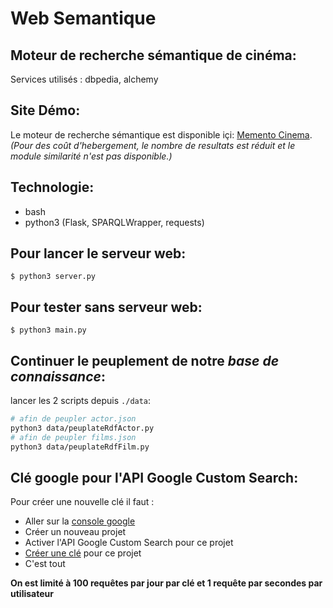 # Web Semantique

## Moteur de recherche sémantique de cinéma:
Services utilisés : dbpedia, alchemy

## Site Démo:

Le moteur de recherche sémantique est disponible içi: [Memento Cinema](https://www.github.com).
_(Pour des coût d'hebergement, le nombre de resultats est réduit et le module similarité n'est pas disponible.)_

## Technologie:
 - bash
 - python3 (Flask, SPARQLWrapper, requests)

## Pour lancer le serveur web:
`$ python3 server.py`

## Pour tester sans serveur web:
`$ python3 main.py`

## Continuer le peuplement de notre *base de connaissance*:

lancer les 2 scripts depuis `./data`:
```bash
# afin de peupler actor.json
python3 data/peuplateRdfActor.py
# afin de peupler films.json
python3 data/peuplateRdfFilm.py 
```

## Clé google pour l'API Google Custom Search:
Pour créer une nouvelle clé il faut :
 - Aller sur la [console google](https://console.developers.google.com)
 - Créer un nouveau projet
 - Activer l'API Google Custom Search pour ce projet
 - [Créer une clé](https://support.google.com/cloud/answer/6158862?hl=en&ref_topic=6262490) pour ce projet
 - C'est tout

**On est limité à 100 requêtes par jour par clé et 1 requête par secondes par utilisateur**
